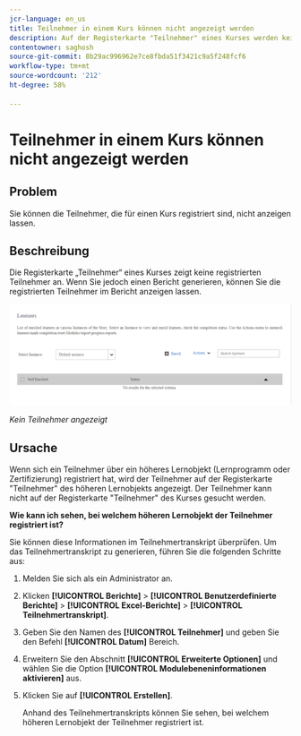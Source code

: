 ```yaml
---
jcr-language: en_us
title: Teilnehmer in einem Kurs können nicht angezeigt werden
description: Auf der Registerkarte "Teilnehmer" eines Kurses werden keine Teilnehmer angezeigt, die im Adobe-Lernmanager registriert sind. Wenn Sie jedoch einen Bericht generieren, können Sie die registrierten Teilnehmer im Bericht anzeigen lassen.
contentowner: saghosh
source-git-commit: 8b29ac996962e7ce8fbda51f3421c9a5f248fcf6
workflow-type: tm+mt
source-wordcount: '212'
ht-degree: 58%

---
```




# Teilnehmer in einem Kurs können nicht angezeigt werden

## Problem

Sie können die Teilnehmer, die für einen Kurs registriert sind, nicht anzeigen lassen.

## Beschreibung

Die Registerkarte „Teilnehmer“ eines Kurses zeigt keine registrierten Teilnehmer an. Wenn Sie jedoch einen Bericht generieren, können Sie die registrierten Teilnehmer im Bericht anzeigen lassen.

![](assets/no-learners.png)

*Kein Teilnehmer angezeigt*

## Ursache

Wenn sich ein Teilnehmer über ein höheres Lernobjekt (Lernprogramm oder Zertifizierung) registriert hat, wird der Teilnehmer auf der Registerkarte &quot;Teilnehmer&quot; des höheren Lernobjekts angezeigt. Der Teilnehmer kann nicht auf der Registerkarte &quot;Teilnehmer&quot; des Kurses gesucht werden.

**Wie kann ich sehen, bei welchem höheren Lernobjekt der Teilnehmer registriert ist?**

Sie können diese Informationen im Teilnehmertranskript überprüfen. Um das Teilnehmertranskript zu generieren, führen Sie die folgenden Schritte aus:

1. Melden Sie sich als ein Administrator an.
1. Klicken **[!UICONTROL Berichte]** > **[!UICONTROL Benutzerdefinierte Berichte]** > **[!UICONTROL Excel-Berichte]** > **[!UICONTROL Teilnehmertranskript]**.

1. Geben Sie den Namen des **[!UICONTROL Teilnehmer]** und geben Sie den Befehl **[!UICONTROL Datum]** Bereich.
1. Erweitern Sie den Abschnitt **[!UICONTROL Erweiterte Optionen]** und wählen Sie die Option **[!UICONTROL Modulebeneninformationen aktivieren]** aus.
1. Klicken Sie auf **[!UICONTROL Erstellen]**.

   Anhand des Teilnehmertranskripts können Sie sehen, bei welchem höheren Lernobjekt der Teilnehmer registriert ist.
